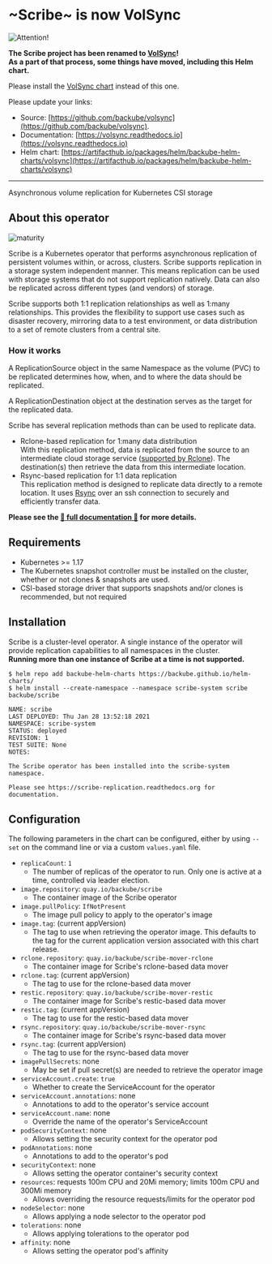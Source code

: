 # ~Scribe~ is now VolSync

![Attention!](https://upload.wikimedia.org/wikipedia/commons/thumb/1/17/Warning.svg/156px-Warning.svg.png)

**The Scribe project has been renamed to
[VolSync](https://github.com/backube/volsync)!  
As a part of that process, some things have moved, including this Helm chart.**

Please install the [VolSync
chart](https://artifacthub.io/packages/helm/backube-helm-charts/volsync) instead
of this one.

Please update your links:

- Source:
  [https://github.com/backube/volsync](https://github.com/backube/volsync).
- Documentation:
  [https://volsync.readthedocs.io](https://volsync.readthedocs.io)
- Helm chart:
  [https://artifacthub.io/packages/helm/backube-helm-charts/volsync](https://artifacthub.io/packages/helm/backube-helm-charts/volsync)

------

Asynchronous volume replication for Kubernetes CSI storage

## About this operator

![maturity](https://img.shields.io/static/v1?label=maturity&message=alpha&color=red)

Scribe is a Kubernetes operator that performs asynchronous replication of
persistent volumes within, or across, clusters. Scribe supports replication in a
storage system independent manner. This means replication can be used with
storage systems that do not support replication natively. Data can also be
replicated across different types (and vendors) of storage.

Scribe supports both 1:1 replication relationships as well as 1:many
relationships. This provides the flexibility to support use cases such as
disaster recovery, mirroring data to a test environment, or data distribution to
a set of remote clusters from a central site.

### How it works

A ReplicationSource object in the same Namespace as the volume (PVC) to be
replicated determines how, when, and to where the data should be replicated.

A ReplicationDestination object at the destination serves as the target for the
replicated data.

Scribe has several replication methods than can be used to replicate data.

- Rclone-based replication for 1:many data distribution  
  With this replication method, data is replicated from the source to an
  intermediate cloud storage service ([supported by
  Rclone](https://rclone.org/#providers)). The destination(s) then retrieve the
  data from this intermediate location.
- Rsync-based replication for 1:1 data replication  
  This replication method is designed to replicate data directly to a remote
  location. It uses [Rsync](https://rsync.samba.org/) over an ssh connection to
  securely and efficiently transfer data.

**Please see the [📖 full documentation
📖](https://scribe-replication.readthedocs.io/) for more details.**

## Requirements

- Kubernetes >= 1.17
- The Kubernetes snapshot controller must be installed on the cluster, whether
  or not clones & snapshots are used.
- CSI-based storage driver that supports snapshots and/or clones is recommended,
  but not required

## Installation

Scribe is a cluster-level operator. A single instance of the operator will
provide replication capabilities to all namespaces in the cluster.  
**Running more than one instance of Scribe at a time is not supported.**

```console
$ helm repo add backube-helm-charts https://backube.github.io/helm-charts/
$ helm install --create-namespace --namespace scribe-system scribe backube/scribe

NAME: scribe
LAST DEPLOYED: Thu Jan 28 13:52:18 2021
NAMESPACE: scribe-system
STATUS: deployed
REVISION: 1
TEST SUITE: None
NOTES:

The Scribe operator has been installed into the scribe-system namespace.

Please see https://scribe-replication.readthedocs.org for documentation.
```

## Configuration

The following parameters in the chart can be configured, either by using `--set`
on the command line or via a custom `values.yaml` file.

- `replicaCount`: `1`
  - The number of replicas of the operator to run. Only one is active at a time,
    controlled via leader election.
- `image.repository`: `quay.io/backube/scribe`
  - The container image of the Scribe operator
- `image.pullPolicy`: `IfNotPresent`
  - The image pull policy to apply to the operator's image
- `image.tag`: (current appVersion)
  - The tag to use when retrieving the operator image. This defaults to the tag
    for the current application version associated with this chart release.
- `rclone.repository`: `quay.io/backube/scribe-mover-rclone`
  - The container image for Scribe's rclone-based data mover
- `rclone.tag`: (current appVersion)
  - The tag to use for the rclone-based data mover
- `restic.repository`: `quay.io/backube/scribe-mover-restic`
  - The container image for Scribe's restic-based data mover
- `restic.tag`: (current appVersion)
  - The tag to use for the restic-based data mover
- `rsync.repository`: `quay.io/backube/scribe-mover-rsync`
  - The container image for Scribe's rsync-based data mover
- `rsync.tag`: (current appVersion)
  - The tag to use for the rsync-based data mover
- `imagePullSecrets`: none
  - May be set if pull secret(s) are needed to retrieve the operator image
- `serviceAccount.create`: `true`
  - Whether to create the ServiceAccount for the operator
- `serviceAccount.annotations`: none
  - Annotations to add to the operator's service account
- `serviceAccount.name`: none
  - Override the name of the operator's ServiceAccount
- `podSecurityContext`: none
  - Allows setting the security context for the operator pod
- `podAnnotations`: none
  - Annotations to add to the operator's pod
- `securityContext`: none
  - Allows setting the operator container's security context
- `resources`: requests 100m CPU and 20Mi memory; limits 100m CPU and 300Mi
  memory
  - Allows overriding the resource requests/limits for the operator pod
- `nodeSelector`: none
  - Allows applying a node selector to the operator pod
- `tolerations`: none
  - Allows applying tolerations to the operator pod
- `affinity`: none
  - Allows setting the operator pod's affinity

